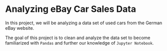# Analyzing eBay Car Sales Data

In this project, we will be analyzing a data set of used cars from the German eBay website.

The goal of this project is to clean and analyze the data set to become familiarized with `Pandas` and further our knowledge of `Jupyter Notebook`.